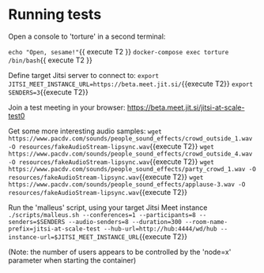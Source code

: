 # Running tests

Open a console to 'torture' in a second terminal:

`echo "Open, sesame!"`{{ execute T2 }}
`docker-compose exec torture /bin/bash`{{ execute T2 }}

Define target Jitsi server to connect to:
`export JITSI_MEET_INSTANCE_URL=https://beta.meet.jit.si/`{{execute T2}}
`export SENDERS=3`{{execute T2}}

Join a test meeting in your browser: https://beta.meet.jit.si/jitsi-at-scale-test0

Get some more interesting audio samples:
`wget https://www.pacdv.com/sounds/people_sound_effects/crowd_outside_1.wav -O resources/fakeAudioStream-lipsync.wav`{{execute T2}}
`wget https://www.pacdv.com/sounds/people_sound_effects/crowd_outside_4.wav -O resources/fakeAudioStream-lipsync.wav`{{execute T2}}
`wget https://www.pacdv.com/sounds/people_sound_effects/party_crowd_1.wav -O resources/fakeAudioStream-lipsync.wav`{{execute T2}}
`wget https://www.pacdv.com/sounds/people_sound_effects/applause-3.wav -O resources/fakeAudioStream-lipsync.wav`{{execute T2}}

Run the 'malleus' script, using your target Jitsi Meet instance
`./scripts/malleus.sh --conferences=1 --participants=8 --senders=$SENDERS --audio-senders=8 --duration=300 --room-name-prefix=jitsi-at-scale-test --hub-url=http://hub:4444/wd/hub --instance-url=$JITSI_MEET_INSTANCE_URL`{{execute T2}}

(Note: the number of users appears to be controlled by the 'node=x' parameter when starting the container)
